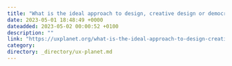 ```yaml
---
title: "What is the ideal approach to design, creative design or democratic design?"
date: 2023-05-01 18:48:49 +0000
dateadded: 2023-05-02 00:00:52 +0100
description: ""
link: "https://uxplanet.org/what-is-the-ideal-approach-to-design-creative-design-or-democratic-design-38faa450caf9?source=rss----819cc2aaeee0---4"
category:
directory: _directory/ux-planet.md
---
```

